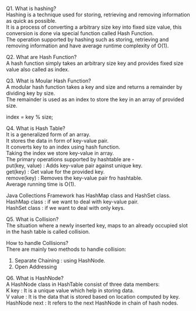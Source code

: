 Q1. What is hashing?<br>
Hashing is a technique used for storing, retrieving and removing information as quick as possible.<br>
It is a process of converting a arbitrary size key into fixed size value, this conversion is done via special function called Hash Function.<br>
The operation supported by hashing such as storing, retrieving and removing information and have average runtime complexity of O(1).<br>

Q2. What are Hash Function?<br>
A hash function simply takes an arbitrary size key and provides fixed size value also called as index.<br>

Q3. What is Moular Hash Function?<br>
A modular hash function takes a key and size and returns a remainder by dividing key by size.<br>
The remainder is used as an index to store the key in an array of provided size.<br>

index = key % size;

Q4. What is Hash Table?<br>
It is a generalized form of an array.<br>
It stores the data in form of key-value pair.<br>
It converts key to an index using hash function.<br>
Taking the index we store key-value in array.<br>
The primary operations supported by hashtable are -<br>
	put(key, value) : Adds key-value pair against unique key.<br>
	get(key) : Get value for the provided key.<br>
	remove(key) : Removes the key-value pair fro hashtable.<br>
Average running time is O(1).<br>

Java Collections Framework has HashMap class and HashSet class.<br>
HashMap class : if we want to deal with key-value pair.<br>
HashSet class : if we want to deal with only keys.<br>

Q5. What is Collision? <br>
The situation where a newly inserted key, maps to an already occupied slot in the hash table is called collision.<br>

How to handle Collisions? <br>
There are mainly two methods to handle collision:<br>
1) Separate Chaining : using HashNode. <br>
2) Open Addressing

Q6. What is HashNode?<br>
A HashNode class in HashTable consist of three data members:<br>
	K key : It is a unique value which help in storing data.<br>
	V value : It is the data that is stored based on location computed by key.<br>
	HashNode next : It refers to the next HashNode in chain of hash nodes.<br>


